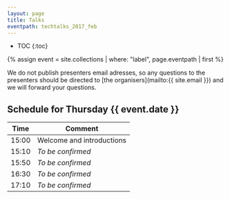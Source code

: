 ```yaml
---
layout: page
title: Talks
eventpath: techtalks_2017_feb
---
```


* TOC
{:toc}

{% assign event = site.collections | where: "label", page.eventpath | first %}

We do not publish presenters email adresses, so any questions to the presenters should be directed to [the organisers](mailto:{{ site.email }}) and we will forward your questions.


## Schedule for Thursday {{ event.date }}


| Time  | Comment |
| ------------- | ------------- |
| 15:00 | Welcome and introductions |
| 15:10 | *To be confirmed* |
| 15:50 | *To be confirmed* |
| 16:30 | *To be confirmed* |
| 17:10 | *To be confirmed* |
